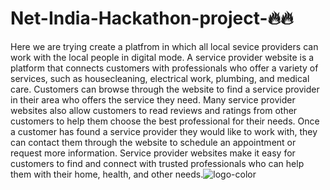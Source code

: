# Net-India-Hackathon-project-🔥🔥
Here we are trying create a platfrom in which all local sevice providers can work with the local people in digital mode.
A service provider website is a platform that connects customers with professionals who offer a variety of services, such as housecleaning, electrical work, plumbing, and medical care. Customers can browse through the website to find a service provider in their area who offers the service they need. Many service provider websites also allow customers to read reviews and ratings from other customers to help them choose the best professional for their needs. Once a customer has found a service provider they would like to work with, they can contact them through the website to schedule an appointment or request more information. Service provider websites make it easy for customers to find and connect with trusted professionals who can help them with their home, health, and other needs.![logo-color](https://user-images.githubusercontent.com/113111710/211173520-657019d5-dfc9-4530-aa16-f17adfb6f208.png)
